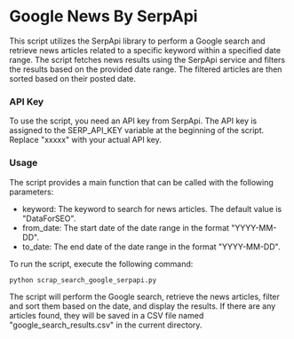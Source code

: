 # Google News By SerpApi
This script utilizes the SerpApi library to perform a Google search and retrieve news articles related to a specific keyword within a specified date range. The script fetches news results using the SerpApi service and filters the results based on the provided date range. The filtered articles are then sorted based on their posted date.

### API Key
To use the script, you need an API key from SerpApi. The API key is assigned to the SERP_API_KEY variable at the beginning of the script. Replace "xxxxx" with your actual API key.

### Usage
The script provides a main function that can be called with the following parameters:

- keyword: The keyword to search for news articles. The default value is "DataForSEO".
- from_date: The start date of the date range in the format "YYYY-MM-DD".
- to_date: The end date of the date range in the format "YYYY-MM-DD".

To run the script, execute the following command:
```bash
python scrap_search_google_serpapi.py
```

The script will perform the Google search, retrieve the news articles, filter and sort them based on the date, and display the results. If there are any articles found, they will be saved in a CSV file named "google_search_results.csv" in the current directory.

